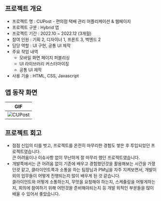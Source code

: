 ## 프로젝트 개요
- 프로젝트 명 : CUPost - 편의점 택배 관리 어플리케이션 & 웹페이지
- 프로젝트 구분 : Hybrid 앱
- 프로젝트 기간 : 2022.10 ~ 2022.12 (3개월)
- 참여 인원 : 기획 2, 디자이너 1, 프론트 3, 백엔드 2
- 담당 역할 : UI 구현, 공통 UI 제작
- 주요 작업 내역
    - 모바일 화면 페이지 퍼블리싱
    - UI 라이브러리 커스터마이징
    - 공통 UI 제작
- 사용 기술 : HTML, CSS, Javascript 

## 앱 동작 화면
| GIF |
| --- |
|![CUPost](https://github.com/JEON-Sungsu/JEON-Sungsu/assets/63297236/dbd6d893-a7fb-428a-bc29-dc52ac3ecead)|

## 프로젝트 회고
- 점점 신입의 티를 벗고, 프로젝트를 온전히 마무리한 경험도 쌓은 후 투입되었던 프로젝트였습니다. <br>
큰 어려움이나 이슈사항 없이 무난하게 잘 마무리 했던 프로젝트였습니다.
- 개발쪽에서는 큰 어려움 없이 기존에 배우고 경험했던것을 활용해보는 시간을 가졌던것 같고, 클라이언트쪽과 소통을 하는 팀장님과 PM님을 자주 지켜보면서, 개발이외의 업무들이 어떻게 진행되는지 많이 배우게 된 것 같습니다.<br>
클라이언트와 어떻게 소통하는지, 무엇을 요청해야 하는지, 스케쥴링을 어떻게하는지, 회의에 참여하기 위해 어떤것을 준비해야되는지 등 개발 외적인 부분들을 많이 배울 수 있어서 좋았습니다.
